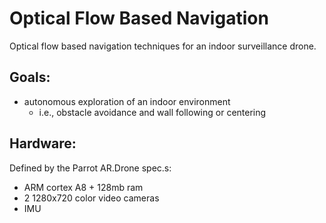 # Optical Flow Based Navigation

Optical flow based navigation techniques for an indoor surveillance drone.

## Goals:
* autonomous exploration of an indoor environment
    * i.e., obstacle avoidance and wall following or centering

## Hardware:
Defined by the Parrot AR.Drone spec.s:
* ARM cortex A8 + 128mb ram
* 2 1280x720 color video cameras
* IMU


